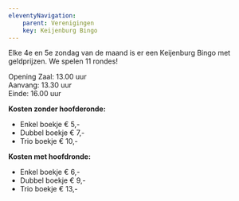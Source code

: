 ```yaml
---
eleventyNavigation:
    parent: Verenigingen
    key: Keijenburg Bingo
---
```


Elke 4e en 5e zondag van de maand is er een Keijenburg Bingo met geldprijzen. We spelen 11 rondes!

Opening Zaal: 13.00 uur  
Aanvang:      13.30 uur  
Einde:        16.00 uur  

**Kosten zonder hoofderonde:**  
- Enkel boekje    € 5,-
- Dubbel boekje   € 7,-
- Trio boekje     € 10,-

**Kosten met hoofdronde:**  
- Enkel boekje   € 6,-
- Dubbel boekje  € 9,-
- Trio boekje    € 13,-

